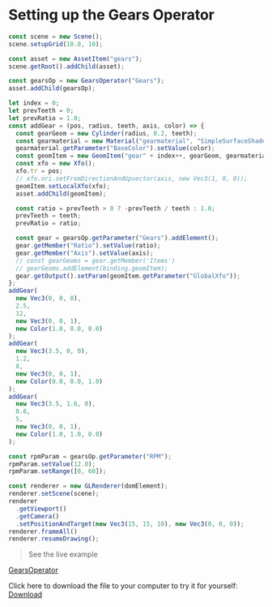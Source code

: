 # Setting up the Gears Operator


```javascript
const scene = new Scene();
scene.setupGrid(10.0, 10);

const asset = new AssetItem("gears");
scene.getRoot().addChild(asset);

const gearsOp = new GearsOperator("Gears");
asset.addChild(gearsOp);

let index = 0;
let prevTeeth = 0;
let prevRatio = 1.0;
const addGear = (pos, radius, teeth, axis, color) => {
  const gearGeom = new Cylinder(radius, 0.2, teeth);
  const gearmaterial = new Material("gearmaterial", "SimpleSurfaceShader");
  gearmaterial.getParameter("BaseColor").setValue(color);
  const geomItem = new GeomItem("gear" + index++, gearGeom, gearmaterial);
  const xfo = new Xfo();
  xfo.tr = pos;
  // xfo.ori.setFromDirectionAndUpvector(axis, new Vec3(1, 0, 0));
  geomItem.setLocalXfo(xfo);
  asset.addChild(geomItem);

  const ratio = prevTeeth > 0 ? -prevTeeth / teeth : 1.0;
  prevTeeth = teeth;
  prevRatio = ratio;

  const gear = gearsOp.getParameter("Gears").addElement();
  gear.getMember("Ratio").setValue(ratio);
  gear.getMember("Axis").setValue(axis);
  // const gearGeoms = gear.getMember('Items')
  // gearGeoms.addElement(binding.geomItem);
  gear.getOutput().setParam(geomItem.getParameter("GlobalXfo"));
};
addGear(
  new Vec3(0, 0, 0),
  2.5,
  12,
  new Vec3(0, 0, 1),
  new Color(1.0, 0.0, 0.0)
);
addGear(
  new Vec3(3.5, 0, 0),
  1.2,
  8,
  new Vec3(0, 0, 1),
  new Color(0.0, 0.0, 1.0)
);
addGear(
  new Vec3(3.5, 1.6, 0),
  0.6,
  5,
  new Vec3(0, 0, 1),
  new Color(1.0, 1.0, 0.0)
);

const rpmParam = gearsOp.getParameter("RPM");
rpmParam.setValue(12.0);
rpmParam.setRange([0, 60]);

const renderer = new GLRenderer(domElement);
renderer.setScene(scene);
renderer
  .getViewport()
  .getCamera()
  .setPositionAndTarget(new Vec3(15, 15, 10), new Vec3(0, 0, 0));
renderer.frameAll()
renderer.resumeDrawing();
```



> See the live example

[GearsOperator](./GearsOperator.html ':include :type=iframe width=100% height=800px')

Click here to download the file to your computer to try it for yourself: 
<a id="raw-url" href="./tutorials/GearsOperator.html" download>Download</a>

<!-- 
[zea_engine_DynamicScenes_Gears](https://codesandbox.io/embed/zeaenginedynamicscenesgears-4yhoz?fontsize=14&theme=dark ':include :type=iframe width=100% height=600px allow="accelerometer; ambient-light-sensor; camera; encrypted-media; geolocation; gyroscope; hid; microphone; midi; payment; usb; vr; xr" sandbox="allow-forms allow-modals allow-popups allow-presentation allow-same-origin allow-scripts"') -->


